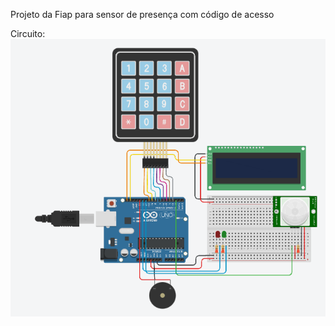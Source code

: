 Projeto da Fiap para sensor de presença com código de acesso

Circuito:
![Imagem do circuito](public/circuit.PNG)